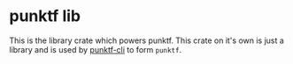 # punktf lib

This is the library crate which powers punktf. This crate on it's own is just a
library and is used by [punktf-cli](../punktf-cli) to form `punktf`.
